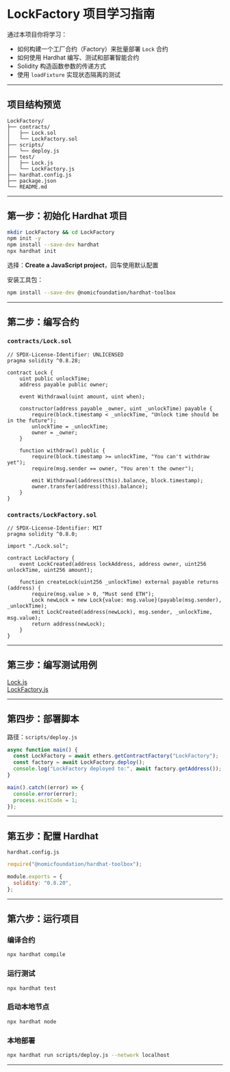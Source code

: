 # LockFactory 项目学习指南

通过本项目你将学习：

* 如何构建一个工厂合约（Factory）来批量部署 `Lock` 合约
* 如何使用 Hardhat 编写、测试和部署智能合约
* Solidity 构造函数参数的传递方式
* 使用 `loadFixture` 实现状态隔离的测试

---

## 项目结构预览

```
LockFactory/
├── contracts/
│   ├── Lock.sol
│   └── LockFactory.sol
├── scripts/
│   └── deploy.js
├── test/
│   ├── Lock.js
│   └── LockFactory.js
├── hardhat.config.js
├── package.json
└── README.md
```

---

## 第一步：初始化 Hardhat 项目

```bash
mkdir LockFactory && cd LockFactory
npm init -y
npm install --save-dev hardhat
npx hardhat init
```

选择：**Create a JavaScript project**，回车使用默认配置

安装工具包：

```bash
npm install --save-dev @nomicfoundation/hardhat-toolbox
```

---

## 第二步：编写合约

### `contracts/Lock.sol`

```solidity
// SPDX-License-Identifier: UNLICENSED
pragma solidity ^0.8.28;

contract Lock {
    uint public unlockTime;
    address payable public owner;

    event Withdrawal(uint amount, uint when);

    constructor(address payable _owner, uint _unlockTime) payable {
        require(block.timestamp < _unlockTime, "Unlock time should be in the future");
        unlockTime = _unlockTime;
        owner = _owner;
    }

    function withdraw() public {
        require(block.timestamp >= unlockTime, "You can't withdraw yet");
        require(msg.sender == owner, "You aren't the owner");

        emit Withdrawal(address(this).balance, block.timestamp);
        owner.transfer(address(this).balance);
    }
}
```

### `contracts/LockFactory.sol`

```solidity
// SPDX-License-Identifier: MIT
pragma solidity ^0.8.0;

import "./Lock.sol";

contract LockFactory {
    event LockCreated(address lockAddress, address owner, uint256 unlockTime, uint256 amount);

    function createLock(uint256 _unlockTime) external payable returns (address) {
        require(msg.value > 0, "Must send ETH");
        Lock newLock = new Lock{value: msg.value}(payable(msg.sender), _unlockTime);
        emit LockCreated(address(newLock), msg.sender, _unlockTime, msg.value);
        return address(newLock);
    }
}
```

---

## 第三步：编写测试用例
[Lock.js](LockFactory%2Ftest%2FLock.js)  
[LockFactory.js](LockFactory%2Ftest%2FLockFactory.js)

---

## 第四步：部署脚本

路径：`scripts/deploy.js`

```js
async function main() {
  const LockFactory = await ethers.getContractFactory("LockFactory");
  const factory = await LockFactory.deploy();
  console.log("LockFactory deployed to:", await factory.getAddress());
}

main().catch((error) => {
  console.error(error);
  process.exitCode = 1;
});
```

---

## 第五步：配置 Hardhat

`hardhat.config.js`

```js
require("@nomicfoundation/hardhat-toolbox");

module.exports = {
  solidity: "0.8.20",
};
```

---

## 第六步：运行项目

### 编译合约

```bash
npx hardhat compile
```

### 运行测试

```bash
npx hardhat test
```

### 启动本地节点

```bash
npx hardhat node
```

### 本地部署

```bash
npx hardhat run scripts/deploy.js --network localhost
```

---